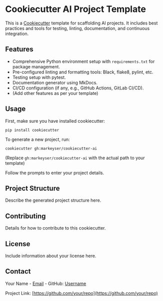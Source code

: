 # Cookiecutter AI Project Template

This is a [Cookiecutter](https://cookiecutter.readthedocs.io/en/latest/readme.html) template for scaffolding AI projects. It includes best practices and tools for testing, linting, documentation, and continuous integration.

## Features

- Comprehensive Python environment setup with `requirements.txt` for package management.
- Pre-configured linting and formatting tools: Black, flake8, pylint, etc.
- Testing setup with pytest.
- Documentation generator using MkDocs.
- CI/CD configuration (if any, e.g., GitHub Actions, GitLab CI/CD).
- (Add other features as per your template)

## Usage

First, make sure you have installed cookiecutter:

```shell
pip install cookiecutter
```

To generate a new project, run:

```shell
cookiecutter gh:markeyser/cookiecutter-ai
```

(Replace `gh:markeyser/cookiecutter-ai` with the actual path to your template)

Follow the prompts to enter your project details.

## Project Structure

Describe the generated project structure here.

## Contributing

Details for how to contribute to this cookiecutter.

## License

Include information about your license here.

## Contact

Your Name - [Email](mailto:youremail@example.com) - GitHub: [Username](https://github.com/username)

Project Link: [https://github.com/your/repo](https://github.com/your/repo)
